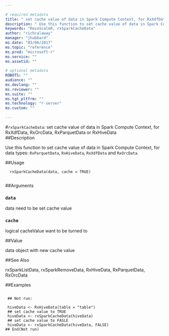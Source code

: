 ```yaml
--- 
 
# required metadata 
title: " set cache value of data in Spark Compute Context, for RxXdfData, RxOrcData, RxParquetData or RxHiveData " 
description: " Use this function to set cache value of data in Spark Compute Context, for data types: `RxParquetData`, `RxHiveData`, `RxXdfData` and `RxOrcData`. " 
keywords: "RevoScaleR, rxSparkCacheData" 
author: "richcalaway" 
manager: "jhubbard" 
ms.date: "03/06/2017" 
ms.topic: "reference" 
ms.prod: "microsoft-r" 
ms.service: "" 
ms.assetid: "" 
 
# optional metadata 
ROBOTS: "" 
audience: "" 
ms.devlang: "" 
ms.reviewer: "" 
ms.suite: "" 
ms.tgt_pltfrm: "" 
ms.technology: "r-server" 
ms.custom: "" 
 
--- 
```

 
 
 #`rxSparkCacheData`:  set cache value of data in Spark Compute Context, for RxXdfData, RxOrcData, RxParquetData or RxHiveData  
 ##Description
 
Use this function to set cache value of data in Spark Compute Context, for data types: `RxParquetData`, `RxHiveData`, `RxXdfData` and `RxOrcData`.
 
 
 ##Usage

```   
  rxSparkCacheData(data, cache = TRUE)
 
```
 
 
 ##Arguments

   
    
 ### `data`
 data need to be set cache value 
  
    
 ### `cache`
 logical cacheValue want to be turned to 
  
 
 
 
 ##Value
 
data object with new cache value
 
 
 
 
 ##See Also
 
rxSparkListData, rxSparkRemoveData, RxHiveData, RxParquetData, RxOrcData
   
 ##Examples

 ```
   
  ## Not run:
 
  hiveData <- RxHiveData(table = "table")
  ## set cache value to TRUE
  hiveData <- rxSparkCacheData(hiveData)
  ## set cache value to FASLE
  hiveData <- rxSparkCacheData(hiveData, FALSE)
 ## End(Not run) 
  
 
```
 
